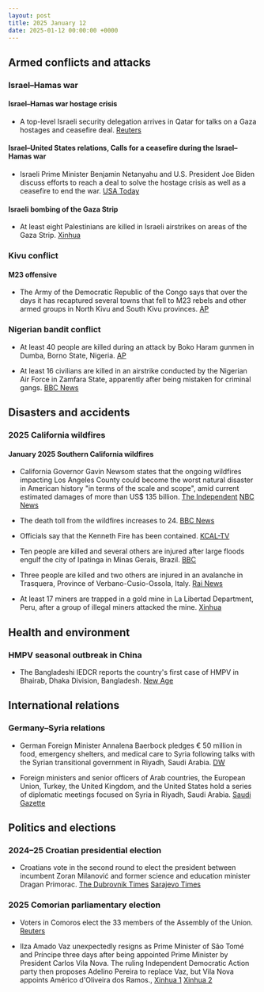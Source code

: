 ```yaml
---
layout: post
title: 2025 January 12
date: 2025-01-12 00:00:00 +0000
---
```


## Armed conflicts and attacks

### Israel–Hamas war

#### Israel–Hamas war hostage crisis

- A top-level Israeli security delegation arrives in Qatar for talks on a Gaza hostages and ceasefire deal. [Reuters](https://www.reuters.com/world/middle-east/top-israeli-security-delegation-doha-gaza-talks-2025-01-12/)

#### Israel–United States relations, Calls for a ceasefire during the Israel–Hamas war

- Israeli Prime Minister Benjamin Netanyahu and U.S. President Joe Biden discuss efforts to reach a deal to solve the hostage crisis as well as a ceasefire to end the war. [USA Today](https://www.usatoday.com/story/news/world/israel-hamas/2025/01/12/biden-netanyahu-israel-hamas-hostage-cease-fire/77655633007/)

#### Israeli bombing of the Gaza Strip

- At least eight Palestinians are killed in Israeli airstrikes on areas of the Gaza Strip. [Xinhua](https://english.news.cn/20250113/007ceff485b8479eb2a6bcb634f2f354/c.html)

### Kivu conflict

#### M23 offensive

- The Army of the Democratic Republic of the Congo says that over the days it has recaptured several towns that fell to M23 rebels and other armed groups in North Kivu and South Kivu provinces. [AP](https://apnews.com/article/congo-rebels-northkivu-goma-44d802cead4adde2b9aea5515bb83172)

### Nigerian bandit conflict

- At least 40 people are killed during an attack by Boko Haram gunmen in Dumba, Borno State, Nigeria. [AP](https://apnews.com/article/nigeria-massacre-boho-haram-3579523f5f1b978ea7d32b4374c8e036)

- At least 16 civilians are killed in an airstrike conducted by the Nigerian Air Force in Zamfara State, apparently after being mistaken for criminal gangs. [BBC News](https://www.bbc.com/news/articles/cn0y30766kjo)

## Disasters and accidents

### 2025 California wildfires

#### January 2025 Southern California wildfires

- California Governor Gavin Newsom states that the ongoing wildfires impacting Los Angeles County could become the worst natural disaster in American history "in terms of the scale and scope", amid current estimated damages of more than US$ 135 billion. [The Independent](https://www.independent.co.uk/news/world/americas/fires-los-angeles-california-palisades-map-victim-latest-updates-b2677814.html) [NBC News](https://www.nbcnews.com/meet-the-press/video/gov-newsom-says-l-a-wildfires-could-be-worst-natural-disaster-in-u-s-history-full-interview-229078085843)

- The death toll from the wildfires increases to 24. [BBC News](https://www.bbc.com/news/articles/ckgy0pyvglpo)

- Officials say that the Kenneth Fire has been contained. [KCAL-TV](https://www.cbsnews.com/losangeles/news/kenneth-fire-evacuations-in-west-hills-area/)

- Ten people are killed and several others are injured after large floods engulf the city of Ipatinga in Minas Gerais, Brazil. [BBC](https://www.bbc.com/news/articles/cvglwd34l81o.amp)

- Three people are killed and two others are injured in an avalanche in Trasquera, Province of Verbano-Cusio-Ossola, Italy. [Rai News](https://www.rainews.it/articoli/2025/01/valanga-travolge-scialpinisti-in-piemonte-3-morti-e-2-feriti-trasquera-verbano-cusio-ossola-0186dba0-f920-4286-95de-4f72db97dbd4.html)

- At least 17 miners are trapped in a gold mine in La Libertad Department, Peru, after a group of illegal miners attacked the mine. [Xinhua](https://english.news.cn/20250114/c17952037b594df4bdc2e8f0b23c8099/c.html)

## Health and environment

### HMPV seasonal outbreak in China

- The Bangladeshi IEDCR reports the country's first case of HMPV in Bhairab, Dhaka Division, Bangladesh. [New Age](https://www.newagebd.net/post/country/255169/iedcr-confirms-hmvp-case-in-bangladesh)

## International relations

### Germany–Syria relations

- German Foreign Minister Annalena Baerbock pledges € 50 million in food, emergency shelters, and medical care to Syria following talks with the Syrian transitional government in Riyadh, Saudi Arabia. [DW](https://www.dw.com/en/germanys-baerbock-pledges-50m-for-syria-at-riyadh-talks/a-71276877)

- Foreign ministers and senior officers of Arab countries, the European Union, Turkey, the United Kingdom, and the United States hold a series of diplomatic meetings focused on Syria in Riyadh, Saudi Arabia. [Saudi Gazette](https://saudigazette.com.sa/article/648521/SAUDI-ARABIA/Riyadh-hosts-key-international-talks-on-Syrias-future)

## Politics and elections

### 2024–25 Croatian presidential election

- Croatians vote in the second round to elect the president between incumbent Zoran Milanović and former science and education minister Dragan Primorac. [The Dubrovnik Times](https://www.thedubrovniktimes.com/news/croatia/item/17378-croatia-votes-presidential-election-enters-decisive-second-round) [Sarajevo Times](https://sarajevotimes.com/croatia-set-to-elect-president-in-pivotal-second-round-of-elections-2/)

### 2025 Comorian parliamentary election

- Voters in Comoros elect the 33 members of the Assembly of the Union. [Reuters](https://www.reuters.com/world/africa/voters-comoros-head-polls-elect-33-seat-parliament-2025-01-12/)

- Ilza Amado Vaz unexpectedly resigns as Prime Minister of São Tomé and Príncipe three days after being appointed Prime Minister by President Carlos Vila Nova. The ruling Independent Democratic Action party then proposes Adelino Pereira to replace Vaz, but Vila Nova appoints Américo d'Oliveira dos Ramos., [Xinhua 1](https://english.news.cn/20250113/2fd3f6c7f9e148fbb544e1e0c52e0a10/c.html) [Xinhua 2](https://english.news.cn/africa/20250113/bb2a5df8aecd44b58c904f3a522c43d3/c.html)
